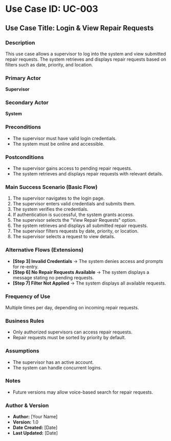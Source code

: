 # Use Case ID: UC-003  

## Use Case Title: Login & View Repair Requests  

### Description  
This use case allows a supervisor to log into the system and view submitted repair requests. The system retrieves and displays repair requests based on filters such as date, priority, and location.

### Primary Actor  
**Supervisor**  

### Secondary Actor  
**System**  

### Preconditions  
- The supervisor must have valid login credentials.  
- The system must be online and accessible.  

### Postconditions  
- The supervisor gains access to pending repair requests.  
- The system retrieves and displays repair requests with relevant details.  

### Main Success Scenario (Basic Flow)  
1. The supervisor navigates to the login page.  
2. The supervisor enters valid credentials and submits them.  
3. The system verifies the credentials.  
4. If authentication is successful, the system grants access.  
5. The supervisor selects the "View Repair Requests" option.  
6. The system retrieves and displays all submitted repair requests.  
7. The supervisor filters requests by date, priority, or location.  
8. The supervisor selects a request to view details.  

### Alternative Flows (Extensions)  
- **[Step 3] Invalid Credentials** → The system denies access and prompts for re-entry.  
- **[Step 6] No Repair Requests Available** → The system displays a message stating no pending requests.  
- **[Step 7] Filter Not Applied** → The system displays all available requests.  

### Frequency of Use  
Multiple times per day, depending on incoming repair requests.  

### Business Rules  
- Only authorized supervisors can access repair requests.  
- Repair requests must be sorted by priority by default.  

### Assumptions  
- The supervisor has an active account.  
- The system can handle concurrent logins.  

### Notes  
- Future versions may allow voice-based search for repair requests.  

### Author & Version  
- **Author:** [Your Name]  
- **Version:** 1.0  
- **Date Created:** [Date]  
- **Last Updated:** [Date]  
